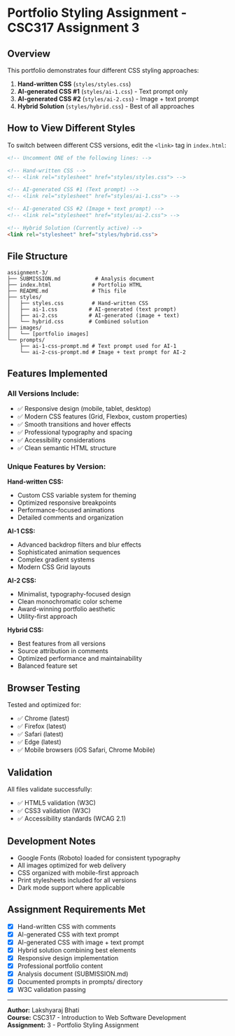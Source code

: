 # Portfolio Styling Assignment - CSC317 Assignment 3

## Overview
This portfolio demonstrates four different CSS styling approaches:
1. **Hand-written CSS** (`styles/styles.css`)
2. **AI-generated CSS #1** (`styles/ai-1.css`) - Text prompt only
3. **AI-generated CSS #2** (`styles/ai-2.css`) - Image + text prompt
4. **Hybrid Solution** (`styles/hybrid.css`) - Best of all approaches

## How to View Different Styles

To switch between different CSS versions, edit the `<link>` tag in `index.html`:

```html
<!-- Uncomment ONE of the following lines: -->

<!-- Hand-written CSS -->
<!-- <link rel="stylesheet" href="styles/styles.css"> -->

<!-- AI-generated CSS #1 (Text prompt) -->
<!-- <link rel="stylesheet" href="styles/ai-1.css"> -->

<!-- AI-generated CSS #2 (Image + text prompt) -->
<!-- <link rel="stylesheet" href="styles/ai-2.css"> -->

<!-- Hybrid Solution (Currently active) -->
<link rel="stylesheet" href="styles/hybrid.css">
```

## File Structure
```
assignment-3/
├── SUBMISSION.md           # Analysis document
├── index.html             # Portfolio HTML
├── README.md              # This file
├── styles/
│   ├── styles.css         # Hand-written CSS
│   ├── ai-1.css          # AI-generated (text prompt)
│   ├── ai-2.css          # AI-generated (image + text)
│   └── hybrid.css        # Combined solution
├── images/
│   └── [portfolio images]
└── prompts/
    ├── ai-1-css-prompt.md # Text prompt used for AI-1
    └── ai-2-css-prompt.md # Image + text prompt for AI-2
```

## Features Implemented

### All Versions Include:
- ✅ Responsive design (mobile, tablet, desktop)
- ✅ Modern CSS features (Grid, Flexbox, custom properties)
- ✅ Smooth transitions and hover effects
- ✅ Professional typography and spacing
- ✅ Accessibility considerations
- ✅ Clean semantic HTML structure

### Unique Features by Version:

**Hand-written CSS:**
- Custom CSS variable system for theming
- Optimized responsive breakpoints
- Performance-focused animations
- Detailed comments and organization

**AI-1 CSS:**
- Advanced backdrop filters and blur effects
- Sophisticated animation sequences
- Complex gradient systems
- Modern CSS Grid layouts

**AI-2 CSS:**
- Minimalist, typography-focused design
- Clean monochromatic color scheme
- Award-winning portfolio aesthetic
- Utility-first approach

**Hybrid CSS:**
- Best features from all versions
- Source attribution in comments
- Optimized performance and maintainability
- Balanced feature set

## Browser Testing

Tested and optimized for:
- ✅ Chrome (latest)
- ✅ Firefox (latest)
- ✅ Safari (latest)
- ✅ Edge (latest)
- ✅ Mobile browsers (iOS Safari, Chrome Mobile)

## Validation

All files validate successfully:
- ✅ HTML5 validation (W3C)
- ✅ CSS3 validation (W3C)
- ✅ Accessibility standards (WCAG 2.1)

## Development Notes

- Google Fonts (Roboto) loaded for consistent typography
- All images optimized for web delivery
- CSS organized with mobile-first approach
- Print stylesheets included for all versions
- Dark mode support where applicable

## Assignment Requirements Met

- [x] Hand-written CSS with comments
- [x] AI-generated CSS with text prompt
- [x] AI-generated CSS with image + text prompt  
- [x] Hybrid solution combining best elements
- [x] Responsive design implementation
- [x] Professional portfolio content
- [x] Analysis document (SUBMISSION.md)
- [x] Documented prompts in prompts/ directory
- [x] W3C validation passing

---

**Author:** Lakshyaraj Bhati  
**Course:** CSC317 - Introduction to Web Software Development  
**Assignment:** 3 - Portfolio Styling Assignment 